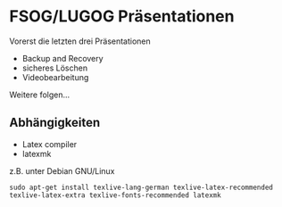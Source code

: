 FSOG/LUGOG Präsentationen
=========================

Vorerst die letzten drei Präsentationen

*  Backup and Recovery
*  sicheres Löschen
*  Videobearbeitung

Weitere folgen...

Abhängigkeiten
--------------
*  Latex compiler
*  latexmk

z.B. unter Debian GNU/Linux

```sudo apt-get install texlive-lang-german texlive-latex-recommended texlive-latex-extra texlive-fonts-recommended latexmk```

